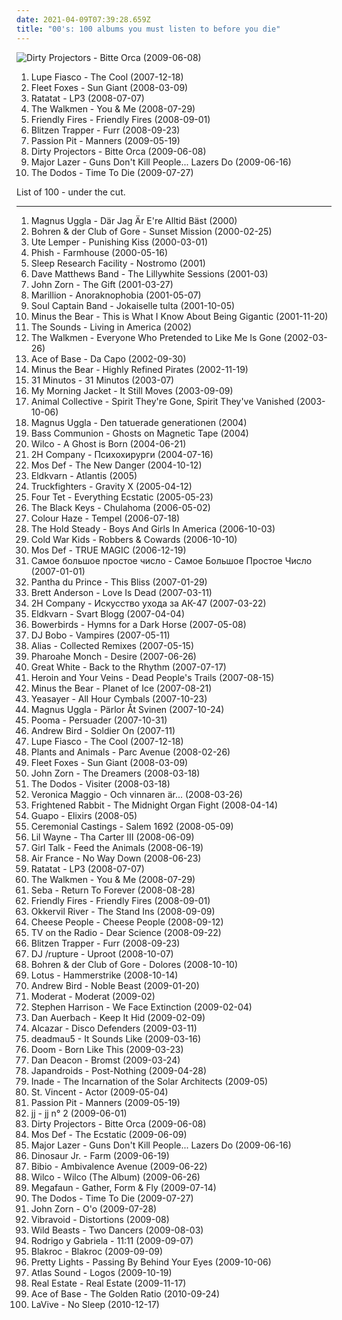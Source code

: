 ```yaml
---
date: 2021-04-09T07:39:28.659Z
title: "00's: 100 albums you must listen to before you die"
---
```

![Dirty Projectors - Bitte Orca (2009-06-08)](http://coverartarchive.org/release/5a5b5fe2-0898-3026-afb7-378fb8373752/8131494180-500.jpg "Dirty Projectors - Bitte Orca (2009-06-08)")
<ol class="albums">
<li data-cover="https://img.discogs.com/4qyR_5F6yicyzoOcJQoCoAxnuqs=/fit-in/600x600/filters:strip_icc():format(jpeg):mode_rgb():quality(90)/discogs-images/R-10336766-1591177504-2520.jpeg.jpg" data-tags="rap, 00's, hipster, alternative hip hop, backpack rap, concious hip hop, one of the best rap albums evaaaaaaaaaaaaa" role="button">Lupe Fiasco - The Cool (2007-12-18)</li>
<li data-cover="http://coverartarchive.org/release/a1cdc0b6-8792-3b96-9cbe-0cd7f6508f46/25519399010-500.jpg" data-tags="folk, indie folk, subpop" role="button">Fleet Foxes - Sun Giant (2008-03-09)</li>
<li data-cover="http://coverartarchive.org/release/6f260569-6480-4bff-a9a9-e9b055624fe1/18464208583-500.jpg" data-tags="electronic" role="button">Ratatat - LP3 (2008-07-07)</li>
<li data-cover="https://img.discogs.com/-sPlLxV39Lnu5OD9kOWaYZcWvws=/fit-in/250x250/filters:strip_icc():format(jpeg):mode_rgb():quality(90)/discogs-images/R-1460412-1221399633.jpeg.jpg" data-tags="indie rock, gigantic music" role="button">The Walkmen - You & Me (2008-07-29)</li>
<li data-cover="https://via.placeholder.com/450" data-tags="indie" role="button">Friendly Fires - Friendly Fires (2008-09-01)</li>
<li data-cover="http://coverartarchive.org/release/0469e14a-69b8-4c3a-bbd6-663db6c39b3c/14572073019-500.jpg" data-tags="indie, folk, 00s, 00's, awesomeness, vinyl to buy, lossless" role="button">Blitzen Trapper - Furr (2008-09-23)</li>
<li data-cover="http://coverartarchive.org/release/830e2a21-1e76-40ad-a4a5-9a1b12d656ff/11102770324-500.jpg" data-tags="electronic, indie pop, indie" role="button">Passion Pit - Manners (2009-05-19)</li>
<li data-cover="http://coverartarchive.org/release/5a5b5fe2-0898-3026-afb7-378fb8373752/8131494180-500.jpg" data-tags="experimental, indie rock, freak folk" role="button">Dirty Projectors - Bitte Orca (2009-06-08)</li>
<li data-cover="https://img.discogs.com/owudar-98-vfYBR5CLz7jLUR5bk=/fit-in/600x450/filters:strip_icc():format(jpeg):mode_rgb():quality(90)/discogs-images/R-1975057-1446142977-2736.jpeg.jpg" data-tags="dubstep, dancehall, 00's, miami bass, funny as fuck, reggeaton, moombah, weapons and shields, jan 2010" role="button">Major Lazer - Guns Don't Kill People... Lazers Do (2009-06-16)</li>
<li data-cover="https://img.discogs.com/_bzQfuUArrqz6xSjVfDCNK4Pwp4=/fit-in/555x295/filters:strip_icc():format(jpeg):mode_rgb():quality(90)/discogs-images/R-1926366-1330810865.jpeg.jpg" data-tags="indie, folk, folk rock, psych folk, 00's, awesomeness, loved at first listen, makes me happy, beatlesque, dodos, under the radar best of 2009, d 2009" role="button">The Dodos - Time To Die (2009-07-27)</li>
</ol>
List of 100 - under the cut.
<!-- more -->

_________________

<ol class="albums">
<li data-cover="http://coverartarchive.org/release/785b6c92-f2cd-40d3-ba2e-3a3c922a57fd/13797863432-500.jpg" data-tags="rock, swedish, 00's" role="button">
Magnus Uggla - Där Jag Är E're Alltid Bäst (2000)
</li>
<li data-cover="http://coverartarchive.org/release/e41015a1-90c0-47b3-9ca5-2b1055f1e3d6/6762804815-500.jpg" data-tags="jazz, ambient, noir jazz, doom jazz" role="button">
Bohren & der Club of Gore - Sunset Mission (2000-02-25)
</li>
<li data-cover="http://coverartarchive.org/release/b63cd2d0-21a7-42a1-91c0-01da2a43ad9d/1978944407-500.jpg" data-tags="pop, german" role="button">
Ute Lemper - Punishing Kiss (2000-03-01)
</li>
<li data-cover="https://img.discogs.com/HD-gPWAyXoB1ZxotlOWHdSba77Y=/fit-in/150x135/filters:strip_icc():format(jpeg):mode_rgb():quality(90)/discogs-images/R-5286655-1401121627-2305.jpeg.jpg" data-tags="rock" role="button">
Phish - Farmhouse (2000-05-16)
</li>
<li data-cover="http://coverartarchive.org/release/212340f8-b839-4d8c-a5bf-18f201506076/1966661212-500.jpg" data-tags="dark ambient, ambient" role="button">
Sleep Research Facility - Nostromo (2001)
</li>
<li data-cover="http://coverartarchive.org/release/eb71f353-0970-460a-8ed4-da0df0780112/6265597545-500.jpg" data-tags="rock, leaked" role="button">
Dave Matthews Band - The Lillywhite Sessions (2001-03)
</li>
<li data-cover="http://coverartarchive.org/release/70e55d36-1e4a-41c7-9aca-1af31034d2cb/11445985203-500.jpg" data-tags="jazz" role="button">
John Zorn - The Gift (2001-03-27)
</li>
<li data-cover="http://coverartarchive.org/release/9296e7ca-87f7-48ee-a03e-1225c45de277/12905281972-500.jpg" data-tags="progressive rock" role="button">
Marillion - Anoraknophobia (2001-05-07)
</li>
<li data-cover="https://img.discogs.com/zUaKSZxB5gHIgbTkjzgKCDppIyA=/fit-in/600x539/filters:strip_icc():format(jpeg):mode_rgb():quality(90)/discogs-images/R-113230-1480267127-5798.jpeg.jpg" data-tags="fi-reggae" role="button">
Soul Captain Band - Jokaiselle tulta (2001-10-05)
</li>
<li data-cover="http://coverartarchive.org/release/35032af8-19e3-49df-89b6-9cc0bd16565f/16257879896-500.jpg" data-tags="indie rock" role="button">
Minus the Bear - This is What I Know About Being Gigantic (2001-11-20)
</li>
<li data-cover="http://coverartarchive.org/release/1e8a5e99-021d-4737-9ddc-c8c1fec08fe0/3370038331-500.jpg" data-tags="indie rock, rock, swedish" role="button">
The Sounds - Living in America (2002)
</li>
<li data-cover="https://img.discogs.com/TlU4oJ_UvJSaPXLZmtpyZPdUpnM=/fit-in/400x400/filters:strip_icc():format(jpeg):mode_rgb():quality(90)/discogs-images/R-441517-1194227261.jpeg.jpg" data-tags="indie" role="button">
The Walkmen - Everyone Who Pretended to Like Me Is Gone (2002-03-26)
</li>
<li data-cover="http://coverartarchive.org/release/32345e27-1d75-4bb9-be07-510ccab614fb/12487429043-500.jpg" data-tags="pop, swedish, dance" role="button">
Ace of Base - Da Capo (2002-09-30)
</li>
<li data-cover="http://coverartarchive.org/release/3eba537b-87f9-4a37-b9b7-237855cad684/26395579262-500.jpg" data-tags="indie rock" role="button">
Minus the Bear - Highly Refined Pirates (2002-11-19)
</li>
<li data-cover="http://coverartarchive.org/release/12ad490b-6a3b-4315-9f4f-fc3f04c041c6/1242694156-500.jpg" data-tags="31 minutos" role="button">
31 Minutos - 31 Minutos (2003-07)
</li>
<li data-cover="https://img.discogs.com/VJB1rFlOG6ZH8Uq_T0r9BxdfUTQ=/fit-in/600x595/filters:strip_icc():format(jpeg):mode_rgb():quality(90)/discogs-images/R-7107450-1433888454-3100.jpeg.jpg" data-tags="2003, rock" role="button">
My Morning Jacket - It Still Moves (2003-09-09)
</li>
<li data-cover="http://coverartarchive.org/release/27f3a5d1-97ff-4deb-847a-d9ce9ccd76ab/26543741494-500.jpg" data-tags="experimental" role="button">
Animal Collective - Spirit They're Gone, Spirit They've Vanished (2003-10-06)
</li>
<li data-cover="https://img.discogs.com/WTM9-CPGT3cicUToQRfy-8GWPZk=/fit-in/600x411/filters:strip_icc():format(jpeg):mode_rgb():quality(90)/discogs-images/R-15096720-1586631801-8765.jpeg.jpg" data-tags="swedish" role="button">
Magnus Uggla - Den tatuerade generationen (2004)
</li>
<li data-cover="http://coverartarchive.org/release/374d170c-c5fe-4ace-bdbd-6394ae7a2200/9071591879-500.jpg" data-tags="ambient, dark ambient" role="button">
Bass Communion - Ghosts on Magnetic Tape (2004)
</li>
<li data-cover="http://coverartarchive.org/release/9ad6f7a0-bd9e-4ca2-8b8a-5441dc51f34b/4530847957-500.jpg" data-tags="00s, indie, rock" role="button">
Wilco - A Ghost is Born (2004-06-21)
</li>
<li data-cover="http://coverartarchive.org/release/969c16d6-2805-4f17-9586-b735e5006f85/1346696459-500.jpg" data-tags="hip-hop, experimental, ambient" role="button">
2H Company - Психохирурги (2004-07-16)
</li>
<li data-cover="http://coverartarchive.org/release/56c76359-e7d8-465c-8e84-fdcce75dbb80/2977936650-500.jpg" data-tags="hip-hop, hip hop" role="button">
Mos Def - The New Danger (2004-10-12)
</li>
<li data-cover="https://img.discogs.com/PRIFThaA98Uc17hEuPBtLERAbwk=/fit-in/600x600/filters:strip_icc():format(jpeg):mode_rgb():quality(90)/discogs-images/R-2508939-1595541863-6500.jpeg.jpg" data-tags="rock, swedish, 00's, gubbrock" role="button">
Eldkvarn - Atlantis (2005)
</li>
<li data-cover="http://coverartarchive.org/release/ae61eba4-d14c-4f12-8130-85c85efac5cd/9778918725-500.jpg" data-tags="stoner rock" role="button">
Truckfighters - Gravity X (2005-04-12)
</li>
<li data-cover="http://coverartarchive.org/release/587e8724-a5cf-43d4-8c2a-08e6d20c9c75/17286267534-500.jpg" data-tags="electronic" role="button">
Four Tet - Everything Ecstatic (2005-05-23)
</li>
<li data-cover="http://coverartarchive.org/release/cd9b5d63-d021-490e-ba53-3c1717fd0a8e/9167672848-500.jpg" data-tags="blues, blues covers, fat possum" role="button">
The Black Keys - Chulahoma (2006-05-02)
</li>
<li data-cover="http://coverartarchive.org/release/5a014fc8-b030-491a-9dc1-e8cf74ace99c/4549690587-500.jpg" data-tags="stoner rock, psychedelic rock" role="button">
Colour Haze - Tempel (2006-07-18)
</li>
<li data-cover="http://coverartarchive.org/release/8417c017-6f07-3ebb-b9d8-64bbbdaee4d9/15782550452-500.jpg" data-tags="rock" role="button">
The Hold Steady - Boys And Girls In America (2006-10-03)
</li>
<li data-cover="http://coverartarchive.org/release/1cd89dd6-158f-43c8-8a36-70546defb4a9/16174037445-500.jpg" data-tags="indie, indie rock" role="button">
Cold War Kids - Robbers & Cowards (2006-10-10)
</li>
<li data-cover="http://coverartarchive.org/release/c8dcdb67-d137-4fd8-bbf0-3d043e85a06f/3361363395-500.jpg" data-tags="hip hop" role="button">
Mos Def - TRUE MAGIC (2006-12-19)
</li>
<li data-cover="http://coverartarchive.org/release/8e9b3db8-c317-4c77-b054-b1295d1fbcaa/3042522833-500.jpg" data-tags="electronic, ambient, experimental" role="button">
Самое большое простое число - Самое Большое Простое Число (2007-01-01)
</li>
<li data-cover="http://coverartarchive.org/release/6259e1a7-c5c9-4f26-8dd5-f10e3b277803/2850757292-500.jpg" data-tags="minimal" role="button">
Pantha du Prince - This Bliss (2007-01-29)
</li>
<li data-cover="https://img.discogs.com/FxbTz1kxllM9zns50BI5r63tT4A=/fit-in/600x530/filters:strip_icc():format(jpeg):mode_rgb():quality(90)/discogs-images/R-933445-1507982556-9007.jpeg.jpg" data-tags="00s, 00's" role="button">
Brett Anderson - Love Is Dead (2007-03-11)
</li>
<li data-cover="https://img.discogs.com/zZtONKzk3QnpMYh8fD-_JzctWEU=/fit-in/600x600/filters:strip_icc():format(jpeg):mode_rgb():quality(90)/discogs-images/R-964164-1272205520.jpeg.jpg" data-tags="hip-hop, electronic, rap, experimental" role="button">
2H Company - Искусство ухода за АК-47 (2007-03-22)
</li>
<li data-cover="https://img.discogs.com/wQc2yPgC53dpCq_t4cLbAAkqhp4=/fit-in/600x594/filters:strip_icc():format(jpeg):mode_rgb():quality(90)/discogs-images/R-1537033-1601587885-1305.jpeg.jpg" data-tags="rock, 00's, svensk, svenskprov" role="button">
Eldkvarn - Svart Blogg (2007-04-04)
</li>
<li data-cover="https://img.discogs.com/_lFRJx9DEhY8JAF1hjnvgQS8kJ0=/fit-in/500x500/filters:strip_icc():format(jpeg):mode_rgb():quality(90)/discogs-images/R-1617504-1232914529.jpeg.jpg" data-tags="folk, indie, acoustic" role="button">
Bowerbirds - Hymns for a Dark Horse (2007-05-08)
</li>
<li data-cover="https://img.discogs.com/wAudEwLlu6xWUe7EE0uDCYNezBU=/fit-in/600x600/filters:strip_icc():format(jpeg):mode_rgb():quality(90)/discogs-images/R-5631509-1398465031-1515.jpeg.jpg" data-tags="pop, dance, 00s, 00's, dance music, male and female" role="button">
DJ Bobo - Vampires (2007-05-11)
</li>
<li data-cover="https://img.discogs.com/9mwqigE1tLN8-kwU_YL05a-QxXE=/fit-in/600x594/filters:strip_icc():format(jpeg):mode_rgb():quality(90)/discogs-images/R-1008322-1486201226-2384.jpeg.jpg" data-tags="anticon" role="button">
Alias - Collected Remixes (2007-05-15)
</li>
<li data-cover="http://coverartarchive.org/release/a32d84a9-b461-49f6-a141-af6a2e88b46b/25692681607-500.jpg" data-tags="hip hop" role="button">
Pharoahe Monch - Desire (2007-06-26)
</li>
<li data-cover="http://coverartarchive.org/release/0ef169d2-6c7d-3a8c-b6f1-c4eca3e10111/16813094520-500.jpg" data-tags="rock, hard rock" role="button">
Great White - Back to the Rhythm (2007-07-17)
</li>
<li data-cover="http://coverartarchive.org/release/05cc1ca1-6b1a-48ca-9c47-80404dd0c47f/2313142118-500.jpg" data-tags="instrumental, dark ambient" role="button">
Heroin and Your Veins - Dead People's Trails (2007-08-15)
</li>
<li data-cover="http://coverartarchive.org/release/e3c0a8ce-6f8f-4aa2-9db0-f0a9a44504d8/2103706278-500.jpg" data-tags="indie rock, indie, mellow" role="button">
Minus the Bear - Planet of Ice (2007-08-21)
</li>
<li data-cover="http://coverartarchive.org/release/55318661-9673-4bab-91cf-421c84b8701f/8635805656-500.jpg" data-tags="indie, rock, indie rock" role="button">
Yeasayer - All Hour Cymbals (2007-10-23)
</li>
<li data-cover="http://coverartarchive.org/release/6758502b-67ef-4d6d-a6ed-63e6fde18450/4452694475-500.jpg" data-tags="rock, swedish, 00's" role="button">
Magnus Uggla - Pärlor Åt Svinen (2007-10-24)
</li>
<li data-cover="https://img.discogs.com/EmF4gPMDUoJI4AbWzcYj-xWgMLM=/fit-in/537x496/filters:strip_icc():format(jpeg):mode_rgb():quality(90)/discogs-images/R-1130112-1194467176.png.jpg" data-tags="trip-hop, indie, experimental, shoegaze, cello, unique, finnish, intense, female vocalist, 00's, helsinki, black, dynamic, finland, deer, persuader, underplayed, great sound, pooma, raindeer, satumaa-tango" role="button">
Pooma - Persuader (2007-10-31)
</li>
<li data-cover="http://coverartarchive.org/release/7807ae58-0de7-3211-9701-86c69f0bc38f/1553612219-500.jpg" data-tags="folk" role="button">
Andrew Bird - Soldier On (2007-11)
</li>
<li data-cover="https://img.discogs.com/4qyR_5F6yicyzoOcJQoCoAxnuqs=/fit-in/600x600/filters:strip_icc():format(jpeg):mode_rgb():quality(90)/discogs-images/R-10336766-1591177504-2520.jpeg.jpg" data-tags="rap, 00's, hipster, alternative hip hop, backpack rap, concious hip hop, one of the best rap albums evaaaaaaaaaaaaa" role="button">
Lupe Fiasco - The Cool (2007-12-18)
</li>
<li data-cover="http://coverartarchive.org/release/c3ddc859-7561-4b82-a7cd-80b3a72d6d89/15057913946-500.jpg" data-tags="indie" role="button">
Plants and Animals - Parc Avenue (2008-02-26)
</li>
<li data-cover="http://coverartarchive.org/release/a1cdc0b6-8792-3b96-9cbe-0cd7f6508f46/25519399010-500.jpg" data-tags="folk, indie folk, subpop" role="button">
Fleet Foxes - Sun Giant (2008-03-09)
</li>
<li data-cover="http://coverartarchive.org/release/4a218968-fce9-41b1-9350-10724863e7bc/12133841212-500.jpg" data-tags="00's, john zorn, avant-garde jazz pop, dream jazz, gammarec, the dreamers, freepurp1e, fancy album covers, johnzorn, favorite and important albums - in no particular order" role="button">
John Zorn - The Dreamers (2008-03-18)
</li>
<li data-cover="http://coverartarchive.org/release/de36d613-1ff3-411f-8274-d776a87210a9/19872417915-500.jpg" data-tags="indie" role="button">
The Dodos - Visiter (2008-03-18)
</li>
<li data-cover="http://coverartarchive.org/release/b4e86d07-864b-4da7-ad26-0db964061e52/27167335261-500.jpg" data-tags="swedish" role="button">
Veronica Maggio - Och vinnaren är... (2008-03-26)
</li>
<li data-cover="http://coverartarchive.org/release/a6d21839-661c-4e80-93be-667e31a5df3a/21277386149-500.jpg" data-tags="indie" role="button">
Frightened Rabbit - The Midnight Organ Fight (2008-04-14)
</li>
<li data-cover="https://img.discogs.com/vpfuzRfLGUrneFpbc7_YsGY-DnI=/fit-in/600x592/filters:strip_icc():format(jpeg):mode_rgb():quality(90)/discogs-images/R-1320939-1568473895-8696.jpeg.jpg" data-tags="progressive rock" role="button">
Guapo - Elixirs (2008-05)
</li>
<li data-cover="http://coverartarchive.org/release/2095f177-c805-4e51-925e-65b80fd0bff2/25545780300-500.jpg" data-tags="00's, supreme albums" role="button">
Ceremonial Castings - Salem 1692 (2008-05-09)
</li>
<li data-cover="http://coverartarchive.org/release/314f763c-f347-4fc3-a91f-e52a1884510c/11836049975-500.jpg" data-tags="lil wayne, hip-hop, rap" role="button">
Lil Wayne - Tha Carter III (2008-06-09)
</li>
<li data-cover="http://coverartarchive.org/release/3754eba6-4b85-3586-9ddc-f8e8466d5819/2553358189-500.jpg" data-tags="mashup" role="button">
Girl Talk - Feed the Animals (2008-06-19)
</li>
<li data-cover="https://img.discogs.com/1jNtSCaTsGHcrE8MP1dMy9Blc_Y=/fit-in/600x600/filters:strip_icc():format(jpeg):mode_rgb():quality(90)/discogs-images/R-1387021-1420820995-5154.jpeg.jpg" data-tags="electronic" role="button">
Air France - No Way Down (2008-06-23)
</li>
<li data-cover="http://coverartarchive.org/release/6f260569-6480-4bff-a9a9-e9b055624fe1/18464208583-500.jpg" data-tags="electronic" role="button">
Ratatat - LP3 (2008-07-07)
</li>
<li data-cover="https://img.discogs.com/-sPlLxV39Lnu5OD9kOWaYZcWvws=/fit-in/250x250/filters:strip_icc():format(jpeg):mode_rgb():quality(90)/discogs-images/R-1460412-1221399633.jpeg.jpg" data-tags="indie rock, gigantic music" role="button">
The Walkmen - You & Me (2008-07-29)
</li>
<li data-cover="http://coverartarchive.org/release/ac9f3758-0e8f-4992-b5e5-73a254edbd95/6557271323-500.jpg" data-tags="drum and bass, drum n bass, drum'n'bass, 00's, drum & bass, drumandbass, drum-n-bass, deep drumnbass, d&b, combination" role="button">
Seba - Return To Forever (2008-08-28)
</li>
<li data-cover="https://via.placeholder.com/450" data-tags="indie" role="button">
Friendly Fires - Friendly Fires (2008-09-01)
</li>
<li data-cover="http://coverartarchive.org/release/42716365-90b9-485e-a887-e5e120cb56da/15082708390-500.jpg" data-tags="indie" role="button">
Okkervil River - The Stand Ins (2008-09-09)
</li>
<li data-cover="http://coverartarchive.org/release/f8c1ed14-6dd6-4a95-8bf3-08358227abf0/11367328476-500.jpg" data-tags="russian" role="button">
Cheese People - Cheese People (2008-09-12)
</li>
<li data-cover="http://coverartarchive.org/release/746067ad-88f0-4426-b5a5-7313b186488c/22393792907-500.jpg" data-tags="indie, indie rock, alternative, experimental" role="button">
TV on the Radio - Dear Science (2008-09-22)
</li>
<li data-cover="http://coverartarchive.org/release/0469e14a-69b8-4c3a-bbd6-663db6c39b3c/14572073019-500.jpg" data-tags="indie, folk, 00s, 00's, awesomeness, vinyl to buy, lossless" role="button">
Blitzen Trapper - Furr (2008-09-23)
</li>
<li data-cover="https://img.discogs.com/cGOMAVsF8edHL1FTrjjSPyKfGEY=/fit-in/470x470/filters:strip_icc():format(jpeg):mode_rgb():quality(90)/discogs-images/R-1483069-1223148366.jpeg.jpg" data-tags="mix" role="button">
DJ /rupture - Uproot (2008-10-07)
</li>
<li data-cover="http://coverartarchive.org/release/73c90c4a-03de-4ea4-9057-41862e170b23/6762787817-500.jpg" data-tags="doom jazz, jazz, dark jazz, ambient" role="button">
Bohren & der Club of Gore - Dolores (2008-10-10)
</li>
<li data-cover="https://img.discogs.com/XyT9hqVCCYDtQc5NmkjglQvy3Gw=/fit-in/600x473/filters:strip_icc():format(jpeg):mode_rgb():quality(90)/discogs-images/R-13701094-1559316134-8416.jpeg.jpg" data-tags="instrumental, 00's, acid rock, jam rock" role="button">
Lotus - Hammerstrike (2008-10-14)
</li>
<li data-cover="http://coverartarchive.org/release/c375731f-f692-46e8-bef2-227c4bd1b346/2094797722-500.jpg" data-tags="indie" role="button">
Andrew Bird - Noble Beast (2009-01-20)
</li>
<li data-cover="http://coverartarchive.org/release/e74b4ee5-8c1e-44fd-89ca-e680dd568711/1655559415-500.jpg" data-tags="techno, idm" role="button">
Moderat - Moderat (2009-02)
</li>
<li data-cover="https://img.discogs.com/6000I-DOjj90nH1emkBf6uZeT30=/fit-in/600x600/filters:strip_icc():format(jpeg):mode_rgb():quality(90)/discogs-images/R-1662437-1271153798.jpeg.jpg" data-tags="indie, rock, alternative, indie pop, sad, lo-fi, britpop, jangle pop, shoegaze, scottish, outsider, atmospheric, mellow, melancholic, coldplay, radiohead, the smiths, 80's, 00's, bjork, the beatles, edinburgh, scott walker, david bowie, joy division, new order, morrissey, bob dylan, talking heads, suede, the verve, the doors, belle and sebastian, jangle, c86, bowie, quirky music, lloyd cole, orange juice, metropak" role="button">
Stephen Harrison - We Face Extinction (2009-02-04)
</li>
<li data-cover="http://coverartarchive.org/release/218ff81b-3e00-387f-91e3-80ac7885789d/15457622056-500.jpg" data-tags="blues-rock, blues, blues rock" role="button">
Dan Auerbach - Keep It Hid (2009-02-09)
</li>
<li data-cover="http://coverartarchive.org/release/8f66e162-47be-4a32-b948-3641a4c923e1/5356081990-500.jpg" data-tags="disco, dance" role="button">
Alcazar - Disco Defenders (2009-03-11)
</li>
<li data-cover="http://coverartarchive.org/release/b0a03a16-3daa-4abd-89e6-50858f300246/954633534-500.jpg" data-tags="house, tech house, progressive house, 00's" role="button">
deadmau5 - It Sounds Like (2009-03-16)
</li>
<li data-cover="http://coverartarchive.org/release/28ccaa4b-5af9-4b4a-b72c-22d130302a75/4578670750-500.jpg" data-tags="hip hop, mf doom" role="button">
Doom - Born Like This (2009-03-23)
</li>
<li data-cover="http://coverartarchive.org/release/3bb79800-0644-4e8d-8274-0775a74de3ad/3302404966-500.jpg" data-tags="experimental" role="button">
Dan Deacon - Bromst (2009-03-24)
</li>
<li data-cover="http://coverartarchive.org/release/14a9f2fd-8287-4f6a-8a44-b144ad7de8c6/7779506103-500.jpg" data-tags="indie rock, garage rock, canadian" role="button">
Japandroids - Post-Nothing (2009-04-28)
</li>
<li data-cover="https://img.discogs.com/l1fYAQ4CwJuxAfzRcR7yTcNgZTQ=/fit-in/600x368/filters:strip_icc():format(jpeg):mode_rgb():quality(90)/discogs-images/R-1794106-1243770881.jpeg.jpg" data-tags="dark ambient, ritual ambient" role="button">
Inade - The Incarnation of the Solar Architects (2009-05)
</li>
<li data-cover="http://coverartarchive.org/release/1e1786e5-c6da-3bcf-961d-3b21a49ee9dc/13204157353-500.jpg" data-tags="indie pop, art pop, indie" role="button">
St. Vincent - Actor (2009-05-04)
</li>
<li data-cover="http://coverartarchive.org/release/830e2a21-1e76-40ad-a4a5-9a1b12d656ff/11102770324-500.jpg" data-tags="electronic, indie pop, indie" role="button">
Passion Pit - Manners (2009-05-19)
</li>
<li data-cover="http://coverartarchive.org/release/519a8e3d-d659-473c-baca-22af71cbc463/18234312935-500.jpg" data-tags="electronic, electronica, summer" role="button">
jj - jj n° 2 (2009-06-01)
</li>
<li data-cover="http://coverartarchive.org/release/5a5b5fe2-0898-3026-afb7-378fb8373752/8131494180-500.jpg" data-tags="experimental, indie rock, freak folk" role="button">
Dirty Projectors - Bitte Orca (2009-06-08)
</li>
<li data-cover="http://coverartarchive.org/release/c131cfbf-5024-4a50-a27b-366f04d3fcd8/1674181130-500.jpg" data-tags="hip hop, hip-hop" role="button">
Mos Def - The Ecstatic (2009-06-09)
</li>
<li data-cover="https://img.discogs.com/owudar-98-vfYBR5CLz7jLUR5bk=/fit-in/600x450/filters:strip_icc():format(jpeg):mode_rgb():quality(90)/discogs-images/R-1975057-1446142977-2736.jpeg.jpg" data-tags="dubstep, dancehall, 00's, miami bass, funny as fuck, reggeaton, moombah, weapons and shields, jan 2010" role="button">
Major Lazer - Guns Don't Kill People... Lazers Do (2009-06-16)
</li>
<li data-cover="http://coverartarchive.org/release/59ff8aaf-2ad1-4b1d-9e2a-771f1d154a33/21498444470-500.jpg" data-tags="alternative, indie, alternative rock" role="button">
Dinosaur Jr. - Farm (2009-06-19)
</li>
<li data-cover="https://img.discogs.com/7Q19HQREynIVkQxS6HzNd3gDI7w=/fit-in/600x600/filters:strip_icc():format(jpeg):mode_rgb():quality(90)/discogs-images/R-2735449-1405398601-5788.jpeg.jpg" data-tags="idm, folk, experimental, contemporary folk, abstract hip hop" role="button">
Bibio - Ambivalence Avenue (2009-06-22)
</li>
<li data-cover="http://coverartarchive.org/release/993dd992-cc0b-36a6-b9b9-a2a582c141fe/13700643173-500.jpg" data-tags="00s" role="button">
Wilco - Wilco (The Album) (2009-06-26)
</li>
<li data-cover="https://img.discogs.com/DwXslYvcw87vz3l0mbNp54ZwXU4=/fit-in/233x233/filters:strip_icc():format(jpeg):mode_rgb():quality(90)/discogs-images/R-2078276-1262736208.jpeg.jpg" data-tags="folk" role="button">
Megafaun - Gather, Form & Fly (2009-07-14)
</li>
<li data-cover="https://img.discogs.com/_bzQfuUArrqz6xSjVfDCNK4Pwp4=/fit-in/555x295/filters:strip_icc():format(jpeg):mode_rgb():quality(90)/discogs-images/R-1926366-1330810865.jpeg.jpg" data-tags="indie, folk, folk rock, psych folk, 00's, awesomeness, loved at first listen, makes me happy, beatlesque, dodos, under the radar best of 2009, d 2009" role="button">
The Dodos - Time To Die (2009-07-27)
</li>
<li data-cover="http://coverartarchive.org/release/c7ef24aa-e15f-48d5-95c3-5baa2e7a63c5/12133845466-500.jpg" data-tags="jazz" role="button">
John Zorn - O'o (2009-07-28)
</li>
<li data-cover="http://coverartarchive.org/release/52dac207-973e-4ca4-881a-c34bcb8e2086/6825271171-500.jpg" data-tags="00's, favorite and important albums - in no particular order" role="button">
Vibravoid - Distortions (2009-08)
</li>
<li data-cover="http://coverartarchive.org/release/6cde7482-d217-48af-b46b-3161cfd089b4/16043440516-500.jpg" data-tags="indie rock" role="button">
Wild Beasts - Two Dancers (2009-08-03)
</li>
<li data-cover="http://coverartarchive.org/release/91223ccc-35d3-41af-98ad-c60aba0060ec/11056329960-500.jpg" data-tags="instrumental" role="button">
Rodrigo y Gabriela - 11:11 (2009-09-07)
</li>
<li data-cover="https://img.discogs.com/qQ1UQdAV28xCiHPkB5Y1igZ3c5Q=/fit-in/400x400/filters:strip_icc():format(jpeg):mode_rgb():quality(90)/discogs-images/R-2065445-1261940125.jpeg.jpg" data-tags="hip-hop, rap, rock hop, rock" role="button">
Blakroc - Blakroc (2009-09-09)
</li>
<li data-cover="http://coverartarchive.org/release/f55bda5f-60d7-468c-ae1a-fe7bf8067733/2402658762-500.jpg" data-tags="electronic, glitch" role="button">
Pretty Lights - Passing By Behind Your Eyes (2009-10-06)
</li>
<li data-cover="https://img.discogs.com/j_4O07I17SUQYM7RRn5vXX_eEnI=/fit-in/200x199/filters:strip_icc():format(jpeg):mode_rgb():quality(90)/discogs-images/R-1970873-1255853655.jpeg.jpg" data-tags="4ad" role="button">
Atlas Sound - Logos (2009-10-19)
</li>
<li data-cover="http://coverartarchive.org/release/b088db4d-6aee-4991-b888-b283b77f7ad0/15835480698-500.jpg" data-tags="indie rock, indie" role="button">
Real Estate - Real Estate (2009-11-17)
</li>
<li data-cover="http://coverartarchive.org/release/e9e4f208-2440-4096-94ba-027fa0fb4139/10107973990-500.jpg" data-tags="pop" role="button">
Ace of Base - The Golden Ratio (2010-09-24)
</li>
<li data-cover="https://img.discogs.com/phnFY82SYx_nT7JmMnuwpfmtE_w=/fit-in/400x400/filters:strip_icc():format(jpeg):mode_rgb():quality(90)/discogs-images/R-3701239-1340909946-6096.jpeg.jpg" data-tags="pop" role="button">
LaVive - No Sleep (2010-12-17)
</li>
</ol>